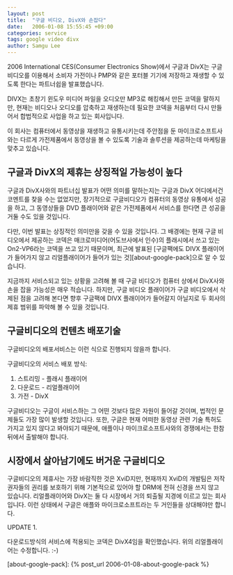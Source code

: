 ```yaml
---
layout: post
title:  "구글 비디오, DivX와 손잡다"
date:   2006-01-08 15:55:45 +09:00
categories: service
tags: google video divx
author: Samgu Lee
---
```

2006 International CES(Consumer Electronics Show)에서 구글과 DivX는 구글 비디오를 이용해서 소비자 가전이나 PMP와 같은 포터블 기기에 저장하고 재생할 수 있도록 한다는 파트너쉽을 발표했습니다.

DIVX는 초창기 윈도우 미디어 파일을 오디오만 MP3로 해킹해서 만든 코덱을 말하지만, 현재는 비디오나 오디오를 압축하고 재생하는데 필요한 코덱을 처음부터 다시 만들어서 합법적으로 사업을 하고 있는 회사입니다.

이 회사는 컴퓨터에서 동영상을 재생하고 유통시키는데 주안점을 둔 마이크로소프트사와는 다르게 가전제품에서 동영상을 볼 수 있도록 기술과 솔루션을 제공하는데 마케팅을 맞추고 있습니다.

## 구글과 DivX의 제휴는 상징적일 가능성이 높다

구글과 DivX사와의 파트너십 발표가 어떤 의미를 말하는지는 구글과 DivX 어디에서건 코멘트를 찾을 수는 없었지만, 장기적으로 구글비디오가 컴퓨터의 동영상 유통에서 성공을 하고, 그 동영상들을 DVD 플래이어와 같은 가전제품에서 서비스를 한다면 큰 성공을 거둘 수도 있을 것입니다.

다만, 이번 발표는 상징적인 의미만을 갖을 수 있을 것입니다. 그 배경에는 현재 구글 비디오에서 제공하는 코덱은 매크로미디어(어도브사에서 인수)의 플래시에서 쓰고 있는 On2-VP6라는 코덱을 쓰고 있기 때문이며, 최근에 발표된 [구글팩에도 DIVX 플래이어가 들어가지 않고 리얼플래이어가 들어가 있는 것][about-google-pack]으로 알 수 있습니다.

지금까지 서비스되고 있는 상황을 고려해 볼 때 구글 비디오가 컴퓨터 상에서 DivX사와 손을 잡을 가능성은 매우 적습니다. 하지만, 구글 비디오 플래이어가 구글 비디오에서 삭제된 점을 고려해 본다면 향후 구글팩에 DIVX 플래이어가 들어갈지 아닐지로 두 회사의 제휴 범위를 파악해 볼 수 있을 것입니다.

## 구글비디오의 컨텐츠 배포기술

구글비디오의 배포서비스는 이런 식으로 진행되지 않을까 합니다.

구글비디오의 서비스 배포 방식:

1. 스트리밍 - 플래시 플래이어
2. 다운로드 - 리얼플래이어
3. 가전 - DivX

구글비디오는 구글이 서비스하는 그 어떤 것보다 많은 자원이 들어갈 것이며, 법적인 문제들도 가장 많이 발생할 것입니다. 또한, 구글은 현재 어떠한 동영상 관련 기술 특허도 가지고 있지 않다고 봐야되기 때문에, 애플이나 마이크로소프트사와의 경쟁에서는 한참 뒤에서 출발해야 합니다.

## 시장에서 살아남기에도 버거운 구글비디오

구글비디오의 제휴사는 가장 바람직한 것은 XviD지만, 현재까지 XviD의 개발팀은 저작권자들의 권리를 보호하기 위해 기본적으로 있어야 할 DRM에 전혀 신경을 쓰지 않고 있습니다. 리얼플래이어와 DivX는 둘 다 시장에서 거의 퇴출될 지경에 이르고 있는 회사입니다. 이런 상태에서 구글은 애플와 마이크로소프트라는 두 거인들을 상대해야만 합니다.

UPDATE 1.

다운로드방식의 서비스에 적용되는 코덱은 DivX4임을 확인했습니다. 위의 리얼플래이어는 수정합니다. :-)

[about-google-pack]: {% post_url 2006-01-08-about-google-pack %}